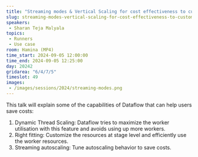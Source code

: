 ```yaml
---
title: "Streaming modes & Vertical Scaling for cost effectiveness to customers"
slug: streaming-modes-vertical-scaling-for-cost-effectiveness-to-customers
speakers:
 - Sharan Teja Malyala
topics:
 - Runners
 - Use case
room: Hamina (MP4)
time_start: 2024-09-05 12:00:00
time_end: 2024-09-05 12:25:00
day: 20242
gridarea: "6/4/7/5"
timeslot: 49
images:
 - /images/sessions/2024/streaming-modes.png 
---
```


This talk will explain some of the capabilities of Dataflow that can help users save costs:

1. Dynamic Thread Scaling: Dataflow tries to maximize the worker utilisation with this feature and avoids using up more workers.
2. Right fitting: Customize the resources at stage level and efficiently use the worker resources.
3. Streaming autoscaling: Tune autoscaling behavior to save costs.
